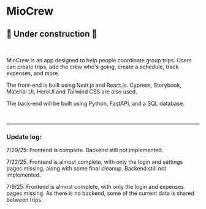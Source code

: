 <h1> MioCrew </h1>

## 🚧 Under construction 🚧

<br>

MioCrew is an app designed to help people coordinate group trips. Users can create trips, add the crew who's going, create a schedule, track expenses, and more.

The front-end is built using Next.js and React.js. Cypress, Storybook, Material UI, HeroUI and Tailwind CSS are also used.

The back-end will be built using Python, FastAPI, and a SQL database.

<br>

---

### Update log:

7/29/25: Frontend is complete. Backend still not implemented.

7/22/25: Frontend is almost complete, with only the login and settings pages missing, along with some final cleanup. Backend still not implemented.

7/9/25: Frontend is almost complete, with only the login and expenses pages missing. As there is no backend, some of the current data is shared between trips.
